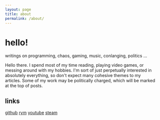 ```yaml
---
layout: page
title: about
permalink: /about/
---
```


# hello!

writings on programming, chaos, gaming, music, conlanging, politics ...  

Hello there. I spend most of my time reading, playing video games, or messing around with my hobbies. I'm sort of just perpetually interested in absolutely everything, so don't expect many cohesive themes to my articles. Some of my work may be politically charged, which will be marked at the top of posts.

## links

[github](https://github.com/cyclowns)
[rym](https://rateyourmusic.com/~cyclowns)
[youtube](https://www.youtube.com/channel/UCD0NMqR0UVqaHgmXYs5ezDw?view_as=subscriber)
[steam](https://steamcommunity.com/id/cyclowns)
